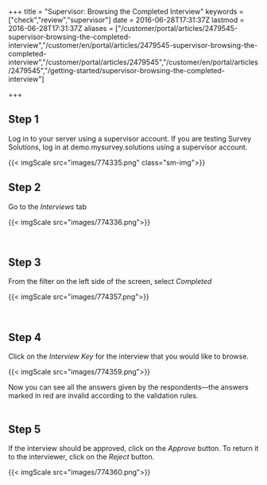 ﻿+++
title = "Supervisor: Browsing the Completed Interview"
keywords = ["check","review","supervisor"]
date = 2016-06-28T17:31:37Z
lastmod = 2016-06-28T17:31:37Z
aliases = ["/customer/portal/articles/2479545-supervisor-browsing-the-completed-interview","/customer/en/portal/articles/2479545-supervisor-browsing-the-completed-interview","/customer/portal/articles/2479545","/customer/en/portal/articles/2479545","/getting-started/supervisor-browsing-the-completed-interview"]

+++

Step 1
------

  
Log in to your server using a supervisor account. If you are testing
Survey Solutions, log in at demo.mysurvey.solutions using a supervisor
account.  
  
  
{{< imgScale src="images/774335.png"  class="sm-img">}}
 


 Step 2
-------

  
Go to the *Interviews* tab  

{{< imgScale src="images/774336.png">}} 
   
  
 

 Step 3
-------

  
From the filter on the left side of the screen, select *Completed*  
  
  
{{< imgScale src="images/774357.png">}} 
  
 



 Step 4
-------

  
Click on the *Interview Key* for the interview that you would like to
browse.   
  
{{< imgScale src="images/774359.png">}} 
  
  
Now you can see all the answers given by the respondents—the answers
marked in red are invalid according to the validation rules.   
 



 Step 5
-------

  
If the interview should be approved, click on the *Approve* button. To
return it to the interviewer, click on the *Reject* button.  
  
  
{{< imgScale src="images/774360.png">}} 
